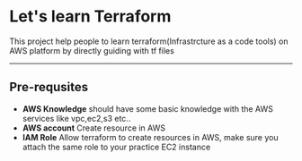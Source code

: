 # Let's learn Terraform 
This project help people to learn terraform(Infrastrcture as a code tools) on AWS platform by directly guiding with tf files


---
## Pre-requsites 
* **AWS Knowledge** should have some basic knowledge with the AWS services like vpc,ec2,s3 etc..
* **AWS account** Create resource in AWS
* **IAM Role**  Allow terraform to create resources in AWS, make sure you attach the same role to your practice EC2 instance


